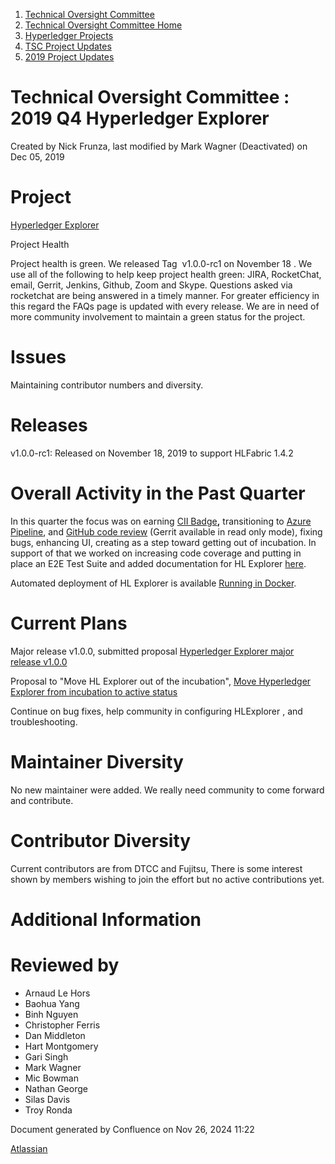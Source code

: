 1. [Technical Oversight Committee](index.html)
2. [Technical Oversight Committee Home](Technical-Oversight-Committee-Home_21430274.html)
3. [Hyperledger Projects](Hyperledger-Projects_21447704.html)
4. [TSC Project Updates](TSC-Project-Updates_21430854.html)
5. [2019 Project Updates](2019-Project-Updates_21447735.html)

# Technical Oversight Committee : 2019 Q4 Hyperledger Explorer

Created by Nick Frunza, last modified by Mark Wagner (Deactivated) on Dec 05, 2019

# Project

[Hyperledger Explorer](https://github.com/hyperledger/blockchain-explorer)

Project Health

Project health is green. We released Tag  v1.0.0-rc1 on November 18 . We use all of the following to help keep project health green: JIRA, RocketChat, email, Gerrit, Jenkins, Github, Zoom and Skype. Questions asked via rocketchat are being answered in a timely manner. For greater efficiency in this regard the FAQs page is updated with every release. We are in need of more community involvement to maintain a green status for the project.

# Issues

Maintaining contributor numbers and diversity.

# Releases

v1.0.0-rc1: Released on November 18, 2019 to support HLFabric 1.4.2

# Overall Activity in the Past Quarter

In this quarter the focus was on earning [CII Badge](https://bestpractices.coreinfrastructure.org/en/projects/2710)**,** transitioning to [Azure Pipeline](https://dev.azure.com/Hyperledger/blockchain-explorer/_build), and [GitHub code review](https://github.com/hyperledger/blockchain-explorer) (Gerrit available in read only mode), fixing bugs, enhancing UI, creating as a step toward getting out of incubation. In support of that we worked on increasing code coverage and putting in place an E2E Test Suite and added documentation for HL Explorer [here](https://blockchain-explorer.readthedocs.io/en/master).

Automated deployment of HL Explorer is available [Running in Docker](https://github.com/hyperledger/blockchain-explorer#Run-Hyperledger-Explorer-using-Docker).

# Current Plans

Major release v1.0.0, submitted proposal [Hyperledger Explorer major release v1.0.0](Hyperledger-Explorer-major-release-v1.0.0_21437853.html)

Proposal to "Move HL Explorer out of the incubation", [Move Hyperledger Explorer from incubation to active status](Move-Hyperledger-Explorer-from-incubation-to-active-status_21430602.html)

Continue on bug fixes, help community in configuring HLExplorer , and troubleshooting.  

# Maintainer Diversity

No new maintainer were added. We really need community to come forward and contribute.

# Contributor Diversity

Current contributors are from DTCC and Fujitsu, There is some interest shown by members wishing to join the effort but no active contributions yet.

# Additional Information

# Reviewed by

- Arnaud Le Hors
- Baohua Yang
- Binh Nguyen
- Christopher Ferris
- Dan Middleton
- Hart Montgomery
- Gari Singh
- Mark Wagner
- Mic Bowman
- Nathan George
- Silas Davis
- Troy Ronda

Document generated by Confluence on Nov 26, 2024 11:22

[Atlassian](http://www.atlassian.com/)
